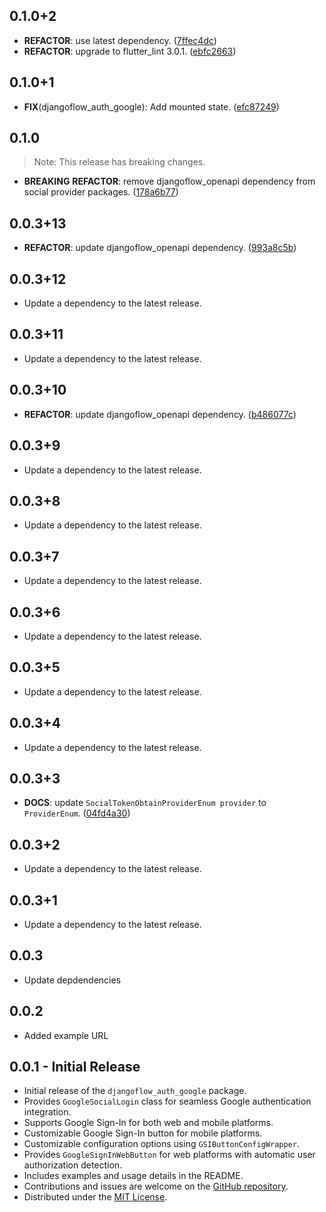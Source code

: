 ## 0.1.0+2

 - **REFACTOR**: use latest dependency. ([7ffec4dc](https://github.com/djangoflow/flutter-djangoflow/commit/7ffec4dcd4b52bebde4fa37706649556ae7d6394))
 - **REFACTOR**: upgrade to flutter_lint 3.0.1. ([ebfc2663](https://github.com/djangoflow/flutter-djangoflow/commit/ebfc266338959dece73dd2b2198277ef0d225bb2))

## 0.1.0+1

 - **FIX**(djangoflow_auth_google): Add mounted state. ([efc87249](https://github.com/djangoflow/flutter-djangoflow/commit/efc8724959f67da6b8c0238b17cdc2459dba12c5))

## 0.1.0

> Note: This release has breaking changes.

 - **BREAKING** **REFACTOR**: remove djangoflow_openapi dependency from social provider packages. ([178a6b77](https://github.com/djangoflow/flutter-djangoflow/commit/178a6b77a84ccfe4dda70a169dcf248653498d8c))

## 0.0.3+13

 - **REFACTOR**: update djangoflow_openapi dependency. ([993a8c5b](https://github.com/djangoflow/flutter-djangoflow/commit/993a8c5bd4017f6e967a24a2106ba1b18f3e604e))

## 0.0.3+12

 - Update a dependency to the latest release.

## 0.0.3+11

 - Update a dependency to the latest release.

## 0.0.3+10

 - **REFACTOR**: update djangoflow_openapi dependency. ([b486077c](https://github.com/djangoflow/flutter-djangoflow/commit/b486077c80b763f3223ee9149872714b36738398))

## 0.0.3+9

 - Update a dependency to the latest release.

## 0.0.3+8

 - Update a dependency to the latest release.

## 0.0.3+7

 - Update a dependency to the latest release.

## 0.0.3+6

 - Update a dependency to the latest release.

## 0.0.3+5

 - Update a dependency to the latest release.

## 0.0.3+4

 - Update a dependency to the latest release.

## 0.0.3+3

 - **DOCS**: update `SocialTokenObtainProviderEnum provider` to `ProviderEnum`. ([04fd4a30](https://github.com/djangoflow/flutter-djangoflow/commit/04fd4a30108808ec2b83de040df76e2bc0bd03fd))

## 0.0.3+2

 - Update a dependency to the latest release.

## 0.0.3+1

 - Update a dependency to the latest release.

## 0.0.3

- Update depdendencies

## 0.0.2

- Added example URL

## 0.0.1 - Initial Release

- Initial release of the `djangoflow_auth_google` package.
- Provides `GoogleSocialLogin` class for seamless Google authentication integration.
- Supports Google Sign-In for both web and mobile platforms.
- Customizable Google Sign-In button for mobile platforms.
- Customizable configuration options using `GSIButtonConfigWrapper`.
- Provides `GoogleSignInWebButton` for web platforms with automatic user authorization detection.
- Includes examples and usage details in the README.
- Contributions and issues are welcome on the [GitHub repository](https://github.com/djangoflow/djangoflow_auth_google/).
- Distributed under the [MIT License](/LICENSE).
